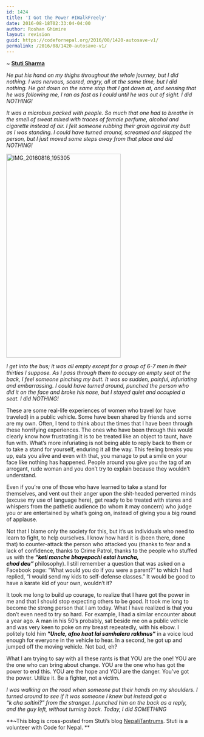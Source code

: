 ```yaml
---
id: 1424
title: 'I Got the Power #IWalkFreely'
date: 2016-08-18T02:33:04-04:00
author: Roshan Ghimire
layout: revision
guid: https://codefornepal.org/2016/08/1420-autosave-v1/
permalink: /2016/08/1420-autosave-v1/
---
```

~ [**Stuti Sharma**](https://twitter.com/stu_bro)

_He put his hand on my thighs throughout the whole journey, but I did nothing. I was nervous, scared, angry, all at the same time, but I did nothing. He got down on the same stop that I got down at, and sensing that he was following me, I ran as fast as I could until he was out of sight. I did NOTHING!_

_It was a microbus packed with people. So much that one had to breathe in the smell of sweat mixed with traces of female perfume, alcohol and cigarette instead of air. I felt someone rubbing their groin against my butt as I was standing. I could have turned around, screamed and slapped the person, but I just moved some steps away from that place and did NOTHING!_

[<img class="alignright wp-image-1415" src="https://codefornepal.org/wp-content/uploads/2016/08/IMG_20160816_195305.jpg" alt="IMG_20160816_195305" width="301" height="535" srcset="https://codefornepal.org/wp-content/uploads/2016/08/IMG_20160816_195305.jpg 225w, https://codefornepal.org/wp-content/uploads/2016/08/IMG_20160816_195305-169x300.jpg 169w" sizes="(max-width: 301px) 100vw, 301px" />](https://codefornepal.org/wp-content/uploads/2016/08/IMG_20160816_195305.jpg)

_I get into the bus; it was all empty except for a group of 6-7 men in their thirties I suppose. As I pass through them to occupy an empty seat at the back, I feel someone pinching my butt. It was so sudden, painful, infuriating and embarrassing. I could have turned around, punched the person who did it on the face and broke his nose, but I stayed quiet and occupied a seat. I did NOTHING!_

These are some real-life experiences of women who travel (or have traveled) in a public vehicle. Some have been shared by friends and some are my own. Often, I tend to think about the times that I have been through these horrifying experiences. The ones who have been through this would clearly know how frustrating it is to be treated like an object to taunt, have fun with. What&#8217;s more infuriating is not being able to reply back to them or to take a stand for yourself, enduring it all the way. This feeling breaks you up, eats you alive and even with that, you manage to put a smile on your face like nothing has happened. People around you give you the tag of an arrogant, rude woman and you don&#8217;t try to explain because they wouldn&#8217;t understand.

Even if you&#8217;re one of those who have learned to take a stand for themselves, and vent out their anger upon the shit-headed perverted minds (excuse my use of language here), get ready to be treated with stares and whispers from the pathetic audience (to whom it may concern) who judge you or are entertained by what&#8217;s going on, instead of giving you a big round of applause.

Not that I blame only the society for this, but it&#8217;s us individuals who need to learn to fight, to help ourselves. I know how hard it is (been there, done that) to counter-attack the person who attacked you (thanks to fear and a lack of confidence, thanks to Crime Patrol, thanks to the people who stuffed us with the<span style="color: #000000;"><strong> <em>&#8220;keti manche bhayepachi estai huncha, chod deu&#8221; </em></strong></span>philosophy). I still remember a question that was asked on a Facebook page: &#8220;What would you do if you were a parent?&#8221; to which I had replied, &#8220;I would send my kids to self-defense classes.&#8221; It would be good to have a karate kid of your own, wouldn&#8217;t it?

It took me long to build up courage, to realize that I have got the power in me and that I should stop expecting others to be good. It took me long to become the strong person that I am today. What I have realized is that you don’t even need to try so hard. For example, I had a similar encounter about a year ago. A man in his 50&#8217;s probably, sat beside me on a public vehicle and was very keen to poke on my breast repeatedly, with his elbow. I politely told him <span style="color: #000000;"><strong>&#8220;<em>Uncle, afno haat lai samhalera rakhnus</em>&#8220;</strong></span> in a voice loud enough for everyone in the vehicle to hear. In a second, he got up and jumped off the moving vehicle. Not bad, eh?

What I am trying to say with all these rants is that YOU are the one! YOU are the one who can bring about change. YOU are the one who has got the power to end this. YOU are the hope and YOU are the danger. You&#8217;ve got the power. Utilize it. Be a fighter, not a victim.

_I was walking on the road when someone put their hands on my shoulders. I turned around to see if it was someone I knew but instead got a <span style="color: #000000;">&#8220;k </span>cha<span style="color: #000000;"> </span>soltini<span style="color: #000000;">?&#8221;</span> from the stranger. I punched him on the back as a reply, and the guy left, without turning back. Today, I did SOMETHING_

**~This blog is cross-posted from Stuti&#8217;s blog [NepaliTantrums](http://nepalitantrums.blogspot.com/2016/07/nepalitantrums-i-got-power.html?m=1). Stuti is a volunteer with Code for Nepal. **